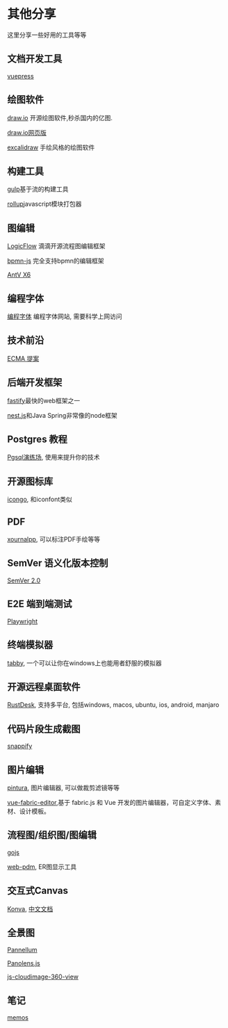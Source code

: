 # 其他分享

这里分享一些好用的工具等等

## 文档开发工具
[vuepress](https://v2.vuepress.vuejs.org/zh/)

## 绘图软件
[draw.io](https://github.com/jgraph/drawio-desktop/releases) 开源绘图软件,秒杀国内的亿图.

[draw.io网页版](https://app.diagrams.net)

[excalidraw](https://excalidraw.com/) 手绘风格的绘图软件

## 构建工具

[gulp](https://www.gulpjs.com.cn/)基于流的构建工具

[rollup](https://rollupjs.org/guide/zh/)javascript模块打包器

## 图编辑
[LogicFlow](http://logic-flow.org/) 滴滴开源流程图编辑框架

[bpmn-js](https://bpmn.io/toolkit/bpmn-js/) 完全支持bpmn的编辑框架

[AntV X6](https://x6.antv.vision/zh)

## 编程字体

[编程字体](https://www.programmingfonts.org/) 编程字体网站, 需要科学上网访问

## 技术前沿
[ECMA 提案](https://www.proposals.es/)

## 后端开发框架
[fastify](https://www.fastify.cn/)最快的web框架之一

[nest.js](https://docs.nestjs.cn/)和Java Spring非常像的node框架

## Postgres 教程
[Pgsql演练场](https://www.crunchydata.com/developers/tutorials), 使用来提升你的技术

## 开源图标库
[icongo](https://icongo.github.io), 和iconfont类似

## PDF
[xournalpp](https://github.com/xournalpp/xournalpp/), 可以标注PDF手绘等等

## SemVer 语义化版本控制
[SemVer 2.0](https://semver.org/lang/zh-CN/)

## E2E 端到端测试
[Playwright](https://playwright.dev/)

## 终端模拟器

[tabby](https://tabby.sh/), 一个可以让你在windows上也能用者舒服的模拟器

## 开源远程桌面软件

[RustDesk](https://rustdesk.com/), 支持多平台, 包括windows, macos, ubuntu, ios, android, manjaro

## 代码片段生成截图

[snappify](https://snappify.com/editor)

## 图片编辑
[pintura](https://pqina.nl/pintura/?affiliate_id=854594675), 图片编辑器, 可以做裁剪滤镜等等

[vue-fabric-editor](https://github.com/nihaojob/vue-fabric-editor),基于 fabric.js 和 Vue 开发的图片编辑器，可自定义字体、素材、设计模板。


## 流程图/组织图/图编辑

[gojs](https://gojs.net/latest/)

[web-pdm](https://erd.zyking.xyz/zh-CN/config), ER图显示工具

## 交互式Canvas

[Konva](https://konvajs.org/docs/index.html), [中文文档](http://konvajs-doc.bluehymn.com/docs/overview.html)


## 全景图

[Pannellum](https://pannellum.org/)

[Panolens.js](https://pchen66.github.io/Panolens/#Documentation)

[js-cloudimage-360-view](https://github.com/Scaleflex/js-cloudimage-360-view)

## 笔记
[memos](https://github.com/usememos/memos)